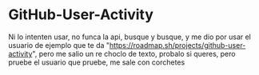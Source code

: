 # GitHub-User-Activity
Ni lo intenten usar, no funca la api, busque y busque, y me dio por usar el usuario de ejemplo que te da "https://roadmap.sh/projects/github-user-activity", pero me salio un re choclo de texto, probalo si queres, pero pruebe el usuario que pruebe, me sale con corchetes
